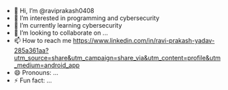 - 👋 Hi, I’m @raviprakash0408
- 👀 I’m interested in programming and cybersecurity
- 🌱 I’m currently learning cybersecurity 
- 💞️ I’m looking to collaborate on ...
- 📫 How to reach me https://www.linkedin.com/in/ravi-prakash-yadav-285a361aa?utm_source=share&utm_campaign=share_via&utm_content=profile&utm_medium=android_app
- 😄 Pronouns: ...
- ⚡ Fun fact: ...

<!---
raviprakash0408/raviprakash0408 is a ✨ special ✨ repository because its `README.md` (this file) appears on your GitHub profile.
You can click the Preview link to take a look at your changes.
--->
